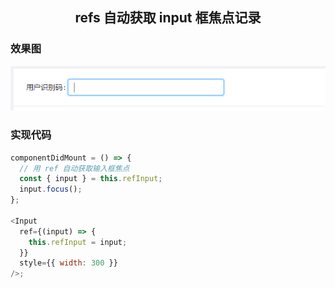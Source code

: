<h2 align="center">refs 自动获取 input 框焦点记录</h2>

### 效果图

![自动获取 input 框焦点](../../assets/inputFoucs.png)

### 实现代码

```js
componentDidMount = () => {
  // 用 ref 自动获取输入框焦点
  const { input } = this.refInput;
  input.focus();
};

<Input
  ref={(input) => {
    this.refInput = input;
  }}
  style={{ width: 300 }}
/>;
```
